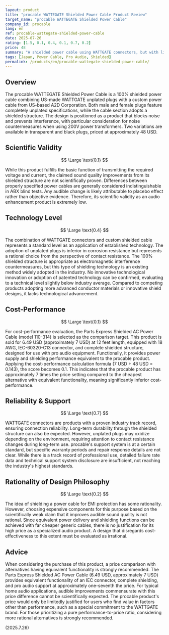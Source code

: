 ```yaml
---
layout: product
title: "procable WATTEGATE Shielded Power Cable Product Review"
target_name: "procable WATTEGATE Shielded Power Cable"
company_id: procable
lang: en
ref: procable-wattegate-shielded-power-cable
date: 2025-07-26
rating: [1.5, 0.1, 0.4, 0.1, 0.7, 0.2]
price: 48
summary: "A shielded power cable using WATTGATE connectors, but with little scientific evidence for its claimed audio improvements and serious cost-performance issues compared to functionally equivalent products."
tags: [Japan, Power Cable, Pro Audio, Shielded]
permalink: /products/en/procable-wattegate-shielded-power-cable/
---
```

## Overview

The procable WATTEGATE Shielded Power Cable is a 100% shielded power cable combining US-made WATTGATE unplated plugs with a custom power cable from US-based A2D Corporation. Both male and female plugs feature completely unplated specifications, while the cable section adopts a shielded structure. The design is positioned as a product that blocks noise and prevents interference, with particular consideration for noise countermeasures when using 200V power transformers. Two variations are available in transparent and black plugs, priced at approximately 48 USD.

## Scientific Validity

$$ \Large \text{0.1} $$

While this product fulfills the basic function of transmitting the required voltage and current, the claimed sound quality improvements from its shielded structure are not scientifically proven. Differences between properly specified power cables are generally considered indistinguishable in ABX blind tests. Any audible change is likely attributable to placebo effect rather than objective evidence. Therefore, its scientific validity as an audio enhancement product is extremely low.

## Technology Level

$$ \Large \text{0.4} $$

The combination of WATTGATE connectors and custom shielded cable represents a standard level as an application of established technology. The adoption of unplated plugs is inferior in corrosion resistance but represents a rational choice from the perspective of contact resistance. The 100% shielded structure is appropriate as electromagnetic interference countermeasures, but this type of shielding technology is an existing method widely adopted in the industry. No innovative technological innovation or adoption of patented technology can be confirmed, evaluating to a technical level slightly below industry average. Compared to competing products adopting more advanced conductor materials or innovative shield designs, it lacks technological advancement.

## Cost-Performance

$$ \Large \text{0.1} $$

For cost-performance evaluation, the Parts Express Shielded AC Power Cable (model 110-314) is selected as the comparison target. This product is sold for 6.49 USD (approximately 7 USD) at 12 feet length, equipped with 18 AWG, IEC-60320-C13 connector, and complete shielded structure, designed for use with pro audio equipment. Functionally, it provides power supply and shielding performance equivalent to the procable product. Applying the cost-performance calculation formula (7 USD ÷ 48 USD = 0.143), the score becomes 0.1. This indicates that the procable product has approximately 7 times the price setting compared to the cheapest alternative with equivalent functionality, meaning significantly inferior cost-performance.

## Reliability & Support

$$ \Large \text{0.7} $$

WATTGATE connectors are products with a proven industry track record, ensuring connection reliability. Long-term durability through the shielded structure can also be expected. However, unplated plugs may oxidize depending on the environment, requiring attention to contact resistance changes during long-term use. procable's support system is at a certain standard, but specific warranty periods and repair response details are not clear. While there is a track record of professional use, detailed failure rate data and technical support system disclosure are insufficient, not reaching the industry's highest standards.

## Rationality of Design Philosophy

$$ \Large \text{0.2} $$

The idea of shielding a power cable for EMI protection has some rationality. However, choosing expensive components for this purpose based on the scientifically weak claim that it improves audible sound quality is not rational. Since equivalent power delivery and shielding functions can be achieved with far cheaper generic cables, there is no justification for its high price as a specialized audio product. A design that disregards cost-effectiveness to this extent must be evaluated as irrational.

## Advice

When considering the purchase of this product, a price comparison with alternatives having equivalent functionality is strongly recommended. The Parts Express Shielded AC Power Cable (6.49 USD, approximately 7 USD) provides equivalent functionality of an IEC connector, complete shielding, and pro audio support at approximately one-seventh the price. For typical home audio applications, audible improvements commensurate with this price difference cannot be scientifically expected. The procable product's price would only be limitedly justified for users who find value in factors other than performance, such as a special commitment to the WATTGATE brand. For those prioritizing a pure performance-to-price ratio, considering more rational alternatives is strongly recommended.

(2025.7.26)
